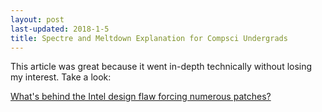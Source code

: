 ```yaml
---
layout: post
last-updated: 2018-1-5
title: Spectre and Meltdown Explanation for Compsci Undergrads
---
```

This article was great because it went in-depth technically without losing my interest. Take a look:

[What's behind the Intel design flaw forcing numerous patches?](https://arstechnica.com/gadgets/2018/01/whats-behind-the-intel-design-flaw-forcing-numerous-patches/)
